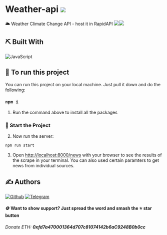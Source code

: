 # Weather-api <img src="https://img.shields.io/badge/Open%20Source-Yes-cyan?style=flat-square"> 
🌥️ Weather Climate Change API - host it in RapidAPI <img src="https://img.shields.io/badge/Version-0.1-green?style=for-the-badge"><img src="https://img.shields.io/github/license/bild96/solana-explorer?style=for-the-badge&color=blue">

## ⛏️ Built With <a name = "tech_stack"></a>

<img alt="JavaScript" src="https://img.shields.io/badge/javascript-%23323330.svg?&style=for-the-badge&logo=javascript&logoColor=%23F7DF1E"/>



## 🚀 To run this project

You can run this project on your local machine. Just pull it down and do the following:

### `npm i`

1. Run the command above to install all the packages

### 🏁 Start the Project

2. Now run the server:

```bash
npm run start
```

3. Open [http://localhost:8000/news](http://localhost:8000/news) with your browser to see the results of the scrape in your terminal. You can also used certain paramters to get news from individual sources.

## ✍️ Authors <a name = "authors"></a>

[![Github](https://img.shields.io/badge/Github-bild96-purple?style=for-the-badge&logo=github)](https://github.com/bild96)
[![Telegram](https://img.shields.io/badge/Telegram-bild96-indigo?style=for-the-badge&logo=telegram)](https://t.me/bild96)

#### 🪙 Want to show support? Just spread the word and smash the ⭐ star button
###### Donate ETH: ***0xfd7a470001364d707c81074142b6aC9248B0b0cc***

